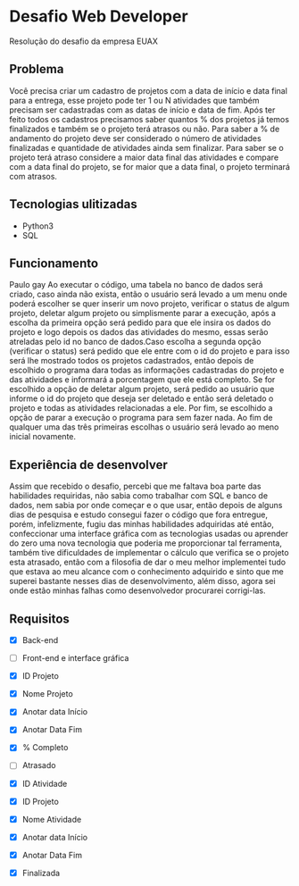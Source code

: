 # Desafio Web Developer
Resolução do desafio da empresa EUAX

## Problema
Você precisa criar um cadastro de projetos com a data de início e data final para a entrega, esse projeto pode ter 1 ou N atividades que também precisam ser cadastradas com as datas de início e data de fim. Após ter feito todos os cadastros precisamos saber quantos % dos projetos já temos finalizados e também se o projeto terá atrasos ou não. Para saber a % de andamento do projeto deve ser considerado o número de atividades finalizadas e quantidade de atividades ainda sem finalizar. Para saber se o projeto terá atraso considere a maior data final das atividades e compare com a data final do projeto, se for maior que a data final, o projeto terminará com atrasos.
##  Tecnologias ulitizadas
- Python3
- SQL

## Funcionamento 
Paulo gay
Ao executar o código, uma tabela no banco de dados será criado, caso ainda não exista, então o usuário será levado a um menu onde poderá escolher se quer inserir um novo projeto, verificar o status de algum projeto, deletar algum projeto ou simplismente parar a execução, após a escolha da primeira opção será pedido para que ele insira os dados do projeto e logo depois os dados das atividades do mesmo, essas serão atreladas pelo id no banco de dados.Caso escolha a segunda opção (verificar o status) será pedido que ele entre com o id do projeto e para isso será lhe mostrado todos os projetos cadastrados, então depois de escolhido o programa dara todas as informações cadastradas do projeto e das atividades e informará a porcentagem que ele está completo. Se for escolhido a opção de deletar algum projeto, será pedido ao usuário que informe o id do projeto que deseja ser deletado e então será deletado o projeto e todas as atividades relacionadas a ele. Por fim, se escolhido a opção de parar a execução o programa para sem fazer nada. Ao fim de qualquer uma das três primeiras escolhas o usuário será levado ao meno inicial novamente.

## Experiência de desenvolver
Assim que recebido o desafio, percebi que me faltava boa parte das habilidades requiridas, não sabia como trabalhar com SQL e banco de dados, nem sabia por onde começar e o que usar, então depois de alguns dias de pesquisa e estudo consegui fazer o código que fora entregue, porém, infelizmente, fugiu das minhas habilidades adquiridas até então, confeccionar uma interface gráfica com as tecnologias usadas ou aprender do zero uma nova tecnologia que poderia me proporcionar tal ferramenta, também tive dificuldades de implementar o cálculo que verifica se o projeto esta atrasado, então com a filosofia de dar o meu melhor implementei tudo que estava ao meu alcance com o conhecimento adquirido e sinto que me superei bastante nesses dias de desenvolvimento, além disso, agora sei onde estão minhas falhas como desenvolvedor procurarei corrigi-las.

## Requisitos
- [x] Back-end
- [ ] Front-end e interface gráfica

- [x] ID Projeto
- [x] Nome Projeto
- [x] Anotar data Início
- [x] Anotar Data Fim
- [x] % Completo
- [ ] Atrasado

- [x] ID Atividade
- [x] ID Projeto
- [x] Nome Atividade
- [x] Anotar data Início
- [x] Anotar Data Fim
- [x] Finalizada
